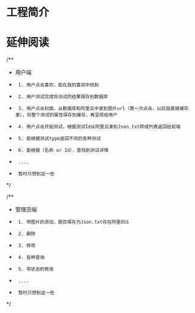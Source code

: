 # 工程简介

# 延伸阅读


/**
*  用户端
*      1. 用户点击喜欢，能在我的喜欢中找到
*      2. 用户测试完成将测试的结果保存到数据库
*      3. 用户点击封面，从数据库和阿里云中拿到图片url（第一次点击，以后就直接缓存拿），将整个测试的属性保存到缓存，再呈现给用户
*      4. 用户点击开始测试，根据测试Id从阿里云拿到Json.txt转成列表返回给前端
*      5. 能根据测试type返回不同的各种测试
*      6. 能根据（名称 or Id），查找到测试详情
*      ....
*      暂时只想到这一些
*/

/**
*  管理员端
*      1. 带图片的添加，题目保存为Json.txt存在阿里OSS
*      2. 删除
*      3. 修改
*      4. 各种查询
*      5. 带状态的修改
*      ....
*      暂时只想到这一些
*/

